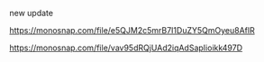 new update

https://monosnap.com/file/e5QJM2c5mrB7I1DuZY5QmOyeu8AflR

https://monosnap.com/file/vav95dRQjUAd2iqAdSapIioikk497D